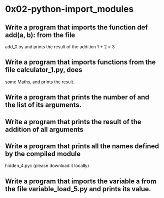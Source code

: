 #  0x02-python-import_modules
## Write a program that imports the function def add(a, b): from the file
add_0.py and prints the result of the addition 1 + 2 = 3
## Write a program that imports functions from the file calculator_1.py, does
some Maths, and prints the result.
## Write a program that prints the number of and the list of its arguments.
## Write a program that prints the result of the addition of all arguments
## Write a program that prints all the names defined by the compiled module
hidden_4.pyc (please download it locally)
## Write a program that imports the variable a from the file variable_load_5.py and prints its value.

